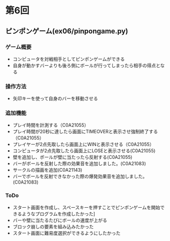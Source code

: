 # 第6回
## ピンポンゲーム(ex06/pinpongame.py)
### ゲーム概要
* コンピュータを対戦相手としてピンポンゲームができる
* 自身が動かすバーよりも後ろ側にボールが行ってしまったら相手の得点となる
### 操作方法
* 矢印キーを使って自身のバーを移動させる
### 追加機能
* プレイ時間を計測する（C0A21055）
* プレイ時間が20秒に達したら画面にTIMEOVERと表示させ強制終了する（C0A21055）
* プレイヤーが2点先取したら画面上にWINと表示させる（C0A21055）
* コンピュータが2点先取したら画面上にLOSEと表示させる(C0A21055)
* 壁を追加し、ボールが壁に当たったら反射する(C0A21055)
* バーがボールを反射した際の効果音を追加しました。(C0A21083)
* サークルの描画を追加(C0A21143)
* バーでボールを反射できなかった際の爆発効果音を追加しました。(C0A21083)
### ToDo
* スタート画面を作成し、スペースキーを押すことでピンポンゲームを開始できるようなプログラムを作成したかった]
* バーや壁に当たるたびにボールの速度が上がる
* ブロック崩しの要素を組み込みたかった
* スタート画面に難易度選択ができるようにしたかった